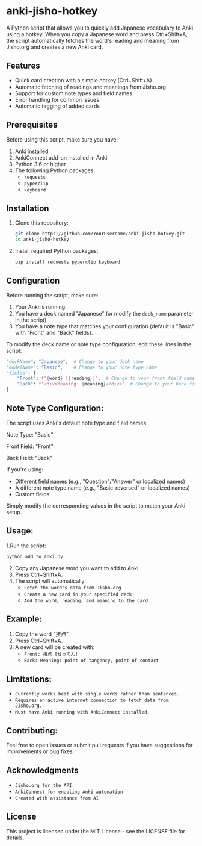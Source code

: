 # anki-jisho-hotkey

A Python script that allows you to quickly add Japanese vocabulary to Anki using a hotkey. When you copy a Japanese word and press Ctrl+Shift+A, the script automatically fetches the word's reading and meaning from Jisho.org and creates a new Anki card.

## Features

- Quick card creation with a simple hotkey (Ctrl+Shift+A)
- Automatic fetching of readings and meanings from Jisho.org
- Support for custom note types and field names
- Error handling for common issues
- Automatic tagging of added cards

## Prerequisites

Before using this script, make sure you have:

1. Anki installed
2. AnkiConnect add-on installed in Anki
3. Python 3.6 or higher
4. The following Python packages:
   - `requests`
   - `pyperclip`
   - `keyboard`

## Installation

1. Clone this repository:
    ```bash
    git clone https://github.com/YourUsername/anki-jisho-hotkey.git
    cd anki-jisho-hotkey
    ```

2. Install required Python packages:
    ```bash
    pip install requests pyperclip keyboard
    ```

## Configuration

Before running the script, make sure:

1. Your Anki is running.
2. You have a deck named "Japanese" (or modify the `deck_name` parameter in the script).
3. You have a note type that matches your configuration (default is "Basic" with "Front" and "Back" fields).

To modify the deck name or note type configuration, edit these lines in the script:
```python
"deckName": "Japanese",  # Change to your deck name
"modelName": "Basic",    # Change to your note type name
"fields": {
    "Front": f"{word} [{reading}]",  # Change to your front field name
    "Back": f"<div>Meaning: {meaning}</div>"  # Change to your back field name
}

```


 ## Note Type Configuration:

The script uses Anki's default note type and field names:

Note Type: "Basic"

Front Field: "Front"

Back Field: "Back"

If you're using:

- Different field names (e.g., "Question"/"Answer" or localized names)
- A different note type name (e.g., "Basic-reversed" or localized names)
- Custom fields

Simply modify the corresponding values in the script to match your Anki setup.

## Usage:

1.Run the script:
```bash
python add_to_anki.py

```
2. Copy any Japanese word you want to add to Anki.
3. Press Ctrl+Shift+A.
4. The script will automatically:
   - `Fetch the word's data from Jisho.org`
   - `Create a new card in your specified deck`
   - `Add the word, reading, and meaning to the card`

## Example:

1. Copy the word "接点".
2. Press Ctrl+Shift+A.
3. A new card will be created with:
   - `Front: 接点 [せってん]`
   - `Back: Meaning: point of tangency, point of contact`

## Limitations:

- `Currently works best with single words rather than sentences.`
- `Requires an active internet connection to fetch data from Jisho.org.`
- `Must have Anki running with AnkiConnect installed.`

## Contributing:

Feel free to open issues or submit pull requests if you have suggestions for improvements or bug fixes.

## Acknowledgments

- `Jisho.org for the API`
- `AnkiConnect for enabling Anki automation`
- `Created with assistance from AI`

## License

This project is licensed under the MIT License - see the LICENSE file for details.







